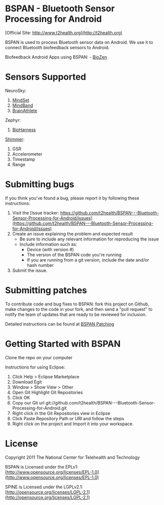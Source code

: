 BSPAN - Bluetooth Sensor Processing for Android
=======================

[Official Site: http://www.t2health.org](http://t2health.org)

BSPAN is used to process Bluetooth sensor data on Android.  We use it to connect Bluetooth biofeedback sensors to Android.

Biofeedback Android Apps using BSPAN:
    - [BioZen](http://www.t2health.org/apps/biozen)

Sensors Supported
==============
NeuroSky:
1. [MindSet](http://neurosky.com/Products/MindSet.aspx)
2. [MindBand](http://neurosky.com/Products/MindBand.aspx)
3. [BrainAthlete](http://neurosky.com/Products/BrainAthlete.aspx)
	
Zephyr:
1. [BioHarness](http://www.zephyr-technology.com/bioharness-bt)
	
[Shimmer](http://www.shimmer-research.com/):
1. GSR
2. Accelerometer
3. Timestamp
4. Range

Submitting bugs
===============
If you think you've found a bug, please report it by following these instructions:  

1. Visit the [Issue tracker: https://github.com/t2health/BSPAN---Bluetooth-Sensor-Processing-for-Android/issues](https://github.com/t2health/BSPAN---Bluetooth-Sensor-Processing-for-Android/issues)
2. Create an issue explaining the problem and expected result
    - Be sure to include any relevant information for reproducing the issue
    - Include information such as:
        * Device (with version #)
        * The version of the BSPAN code you're running
        * If you are running from a git version, include the date and/or hash number
3. Submit the issue.

Submitting patches
==================
To contribute code and bug fixes to BSPAN: fork this project on Github, make changes to the code in your fork, 
and then send a "pull request" to notify the team of updates that are ready to be reviewed for inclusion.

Detailed instructions can be found at [BSPAN Patching](https://gist.github.com/1507418)

Getting Started with BSPAN
==============================================
Clone the repo on your computer

Instructions for using Eclipse:

1. Click Help > Eclipse Marketplace
2. Download Egit
3. Window > Show View > Other
4. Open Git Highlight Git Repositories
5. Click OK
6. Copy our Git url git://github.com/t2health/BSPAN---Bluetooth-Sensor-Processing-for-Android.git
7. Right click in the Git Repositories view in Eclipse
8. Click Paste Repository Path or URI and follow the steps
9. Right click on the project and Import it into your workspace.

License
==============================================
Copyright 2011 The National Center for Telehealth and Technology

BSPAN is Licensed under the EPLv1: [http://www.opensource.org/licenses/EPL-1.0](http://www.opensource.org/licenses/EPL-1.0)

SPINE is Licensed under the LGPLv2.1: [http://opensource.org/licenses/LGPL-2.1](http://opensource.org/licenses/LGPL-2.1)